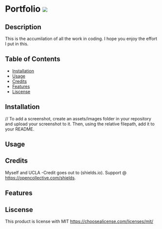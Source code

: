  # Portfolio <img src=https://img.shields.io/badge/license-MIT-blue/>

## Description


This is the accumilation of all the work in coding. I hope you enjoy the effort I put in this. 

## Table of Contents

- [Installation](#installation)
- [Usage](#usage)
- [Credits](#credits)
- [Features](#features)
- [Liscense](#liscense)


## Installation


// To add a screenshot, create an assets/images folder in your repository and upload your screenshot to it. Then, using the relative filepath, add it to your README.
## Usage



## Credits


Myself and UCLA 
-Credit goes out to (shields.io). Support @ <https://opencollective.com/shields>.


## Features



## Liscense

This product is license with MIT
<https://choosealicense.com/licenses/mit/>
